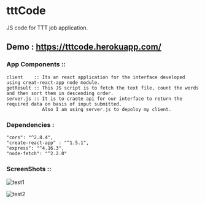# tttCode
JS code for TTT job application.

## Demo : https://tttcode.herokuapp.com/


### App Components :: 

    client    :: Its an react application for the interface developed using creat-react-app node module.
    getResult :: This JS script is to fetch the text file, count the words and then sort them in descending order.
    server.js :: It is to craete api for our interface to return the required data on basis of input submitted.
                 Also I am using server.js to depoloy my client.
                 

### Dependencies : 

    "cors": "^2.8.4",    
    "create-react-app" : "^1.5.1",
    "express": "^4.16.3",
    "node-fetch": "^2.2.0"

### ScreenShots :: 

![test1](https://user-images.githubusercontent.com/16663935/45096670-accced00-b13e-11e8-94ce-afde3b4d712f.png)

![test2](https://user-images.githubusercontent.com/16663935/45096846-1baa4600-b13f-11e8-9209-d685bc5afc0f.png)

    

    

